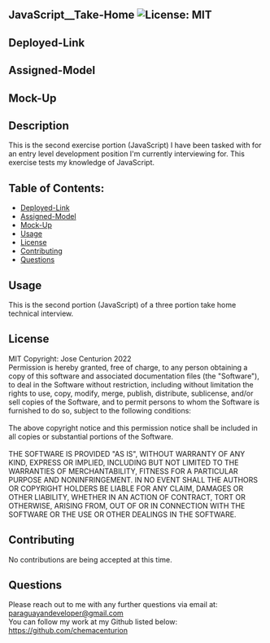 ## JavaScript\_\_Take-Home ![License: MIT](https://img.shields.io/badge/License-MIT-yellow.svg)

## Deployed-Link

<!-- Click [HERE](https://chemacenturion.github.io/CSS__Take-Home/) for deployed site! -->

## Assigned-Model

<!-- ![Assigned-Model-GIF](https://github.com/chemacenturion/CSS__Take-Home/blob/main/assets/images/exersice-one.gif%20-%20Google%20Drive.gif?raw=true) -->

## Mock-Up

<!-- ![Mock-Up-GIF](https://github.com/chemacenturion/CSS__Take-Home/blob/main/assets/images/CSS__Take-Home.gif?raw=true) -->

## Description

This is the second exercise portion (JavaScript) I have been tasked with for an entry level development position I'm currently interviewing for. This exercise tests my knowledge of JavaScript.

## Table of Contents:

- [Deployed-Link](#Deployed-Link)
- [Assigned-Model](#Assigned-Model)
- [Mock-Up](#Mock-Up)
- [Usage](#Usage)
- [License](#License)
- [Contributing](#Contributing)
- [Questions](#Questions)

## Usage

This is the second portion (JavaScript) of a three portion take home technical interview.

## License

MIT Copyright: Jose Centurion 2022
<br/>
Permission is hereby granted, free of charge, to any person obtaining a copy of this software and associated documentation files (the "Software"), to deal in the Software without restriction, including without limitation the rights to use, copy, modify, merge, publish, distribute, sublicense, and/or sell copies of the Software, and to permit persons to whom the Software is furnished to do so, subject to the following conditions: <br/> <br/> The above copyright notice and this permission notice shall be included in all copies or substantial portions of the Software. <br/> <br/> THE SOFTWARE IS PROVIDED "AS IS", WITHOUT WARRANTY OF ANY KIND, EXPRESS OR IMPLIED, INCLUDING BUT NOT LIMITED TO THE WARRANTIES OF MERCHANTABILITY, FITNESS FOR A PARTICULAR PURPOSE AND NONINFRINGEMENT. IN NO EVENT SHALL THE AUTHORS OR COPYRIGHT HOLDERS BE LIABLE FOR ANY CLAIM, DAMAGES OR OTHER LIABILITY, WHETHER IN AN ACTION OF CONTRACT, TORT OR OTHERWISE, ARISING FROM, OUT OF OR IN CONNECTION WITH THE SOFTWARE OR THE USE OR OTHER DEALINGS IN THE SOFTWARE.

## Contributing

No contributions are being accepted at this time.

## Questions

Please reach out to me with any further questions via email at:
<br/>
paraguayandeveloper@gmail.com
<br/>
You can follow my work at my Github listed below:
<br/>
https://github.com/chemacenturion
